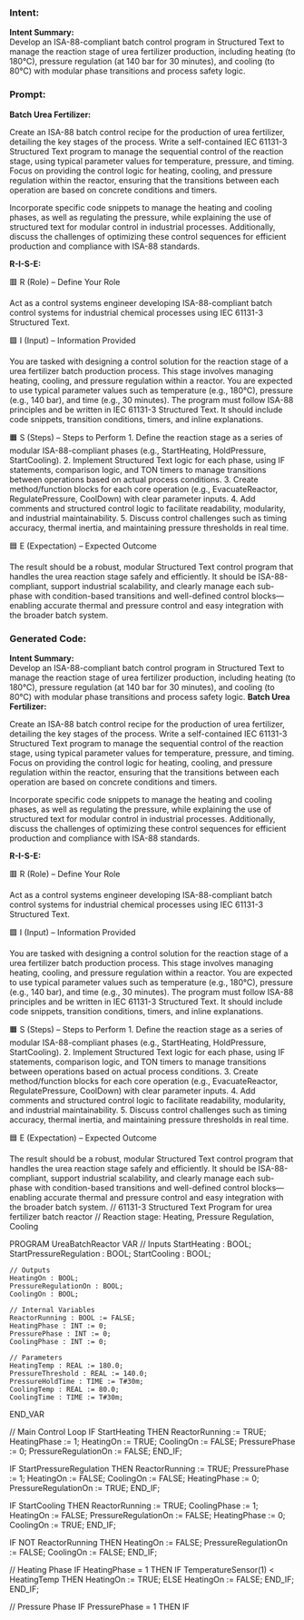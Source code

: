 ### Intent:
**Intent Summary:**  
Develop an ISA-88-compliant batch control program in Structured Text to manage the reaction stage of urea fertilizer production, including heating (to 180°C), pressure regulation (at 140 bar for 30 minutes), and cooling (to 80°C) with modular phase transitions and process safety logic.

### Prompt:
**Batch Urea Fertilizer:**

Create an ISA-88 batch control recipe for the production of urea fertilizer, detailing the key stages of the process. Write a self-contained IEC 61131-3 Structured Text program to manage the sequential control of the reaction stage, using typical parameter values for temperature, pressure, and timing. Focus on providing the control logic for heating, cooling, and pressure regulation within the reactor, ensuring that the transitions between each operation are based on concrete conditions and timers.

Incorporate specific code snippets to manage the heating and cooling phases, as well as regulating the pressure, while explaining the use of structured text for modular control in industrial processes. Additionally, discuss the challenges of optimizing these control sequences for efficient production and compliance with ISA-88 standards.

**R-I-S-E:**

🟥 R (Role) – Define Your Role

Act as a control systems engineer developing ISA-88-compliant batch control systems for industrial chemical processes using IEC 61131-3 Structured Text.

🟩 I (Input) – Information Provided

You are tasked with designing a control solution for the reaction stage of a urea fertilizer batch production process. This stage involves managing heating, cooling, and pressure regulation within a reactor. You are expected to use typical parameter values such as temperature (e.g., 180°C), pressure (e.g., 140 bar), and time (e.g., 30 minutes). The program must follow ISA-88 principles and be written in IEC 61131-3 Structured Text. It should include code snippets, transition conditions, timers, and inline explanations.

🟧 S (Steps) – Steps to Perform
	1.	Define the reaction stage as a series of modular ISA-88-compliant phases (e.g., StartHeating, HoldPressure, StartCooling).
	2.	Implement Structured Text logic for each phase, using IF statements, comparison logic, and TON timers to manage transitions between operations based on actual process conditions.
	3.	Create method/function blocks for each core operation (e.g., EvacuateReactor, RegulatePressure, CoolDown) with clear parameter inputs.
	4.	Add comments and structured control logic to facilitate readability, modularity, and industrial maintainability.
	5.	Discuss control challenges such as timing accuracy, thermal inertia, and maintaining pressure thresholds in real time.

🟦 E (Expectation) – Expected Outcome

The result should be a robust, modular Structured Text control program that handles the urea reaction stage safely and efficiently. It should be ISA-88-compliant, support industrial scalability, and clearly manage each sub-phase with condition-based transitions and well-defined control blocks—enabling accurate thermal and pressure control and easy integration with the broader batch system.

### Generated Code:
**Intent Summary:**  
Develop an ISA-88-compliant batch control program in Structured Text to manage the reaction stage of urea fertilizer production, including heating (to 180°C), pressure regulation (at 140 bar for 30 minutes), and cooling (to 80°C) with modular phase transitions and process safety logic.
**Batch Urea Fertilizer:**

Create an ISA-88 batch control recipe for the production of urea fertilizer, detailing the key stages of the process. Write a self-contained IEC 61131-3 Structured Text program to manage the sequential control of the reaction stage, using typical parameter values for temperature, pressure, and timing. Focus on providing the control logic for heating, cooling, and pressure regulation within the reactor, ensuring that the transitions between each operation are based on concrete conditions and timers.

Incorporate specific code snippets to manage the heating and cooling phases, as well as regulating the pressure, while explaining the use of structured text for modular control in industrial processes. Additionally, discuss the challenges of optimizing these control sequences for efficient production and compliance with ISA-88 standards.

**R-I-S-E:**

🟥 R (Role) – Define Your Role

Act as a control systems engineer developing ISA-88-compliant batch control systems for industrial chemical processes using IEC 61131-3 Structured Text.

🟩 I (Input) – Information Provided

You are tasked with designing a control solution for the reaction stage of a urea fertilizer batch production process. This stage involves managing heating, cooling, and pressure regulation within a reactor. You are expected to use typical parameter values such as temperature (e.g., 180°C), pressure (e.g., 140 bar), and time (e.g., 30 minutes). The program must follow ISA-88 principles and be written in IEC 61131-3 Structured Text. It should include code snippets, transition conditions, timers, and inline explanations.

🟧 S (Steps) – Steps to Perform
	1.	Define the reaction stage as a series of modular ISA-88-compliant phases (e.g., StartHeating, HoldPressure, StartCooling).
	2.	Implement Structured Text logic for each phase, using IF statements, comparison logic, and TON timers to manage transitions between operations based on actual process conditions.
	3.	Create method/function blocks for each core operation (e.g., EvacuateReactor, RegulatePressure, CoolDown) with clear parameter inputs.
	4.	Add comments and structured control logic to facilitate readability, modularity, and industrial maintainability.
	5.	Discuss control challenges such as timing accuracy, thermal inertia, and maintaining pressure thresholds in real time.

🟦 E (Expectation) – Expected Outcome

The result should be a robust, modular Structured Text control program that handles the urea reaction stage safely and efficiently. It should be ISA-88-compliant, support industrial scalability, and clearly manage each sub-phase with condition-based transitions and well-defined control blocks—enabling accurate thermal and pressure control and easy integration with the broader batch system.
// 61131-3 Structured Text Program for urea fertilizer batch reactor
// Reaction stage: Heating, Pressure Regulation, Cooling

PROGRAM UreaBatchReactor
VAR
    // Inputs
    StartHeating : BOOL;
    StartPressureRegulation : BOOL;
    StartCooling : BOOL;

    // Outputs
    HeatingOn : BOOL;
    PressureRegulationOn : BOOL;
    CoolingOn : BOOL;

    // Internal Variables
    ReactorRunning : BOOL := FALSE;
    HeatingPhase : INT := 0;
    PressurePhase : INT := 0;
    CoolingPhase : INT := 0;

    // Parameters
    HeatingTemp : REAL := 180.0;
    PressureThreshold : REAL := 140.0;
    PressureHoldTime : TIME := T#30m;
    CoolingTemp : REAL := 80.0;
    CoolingTime : TIME := T#30m;
END_VAR

// Main Control Loop
IF StartHeating THEN
    ReactorRunning := TRUE;
    HeatingPhase := 1;
    HeatingOn := TRUE;
    CoolingOn := FALSE;
    PressurePhase := 0;
    PressureRegulationOn := FALSE;
END_IF;

IF StartPressureRegulation THEN
    ReactorRunning := TRUE;
    PressurePhase := 1;
    HeatingOn := FALSE;
    CoolingOn := FALSE;
    HeatingPhase := 0;
    PressureRegulationOn := TRUE;
END_IF;

IF StartCooling THEN
    ReactorRunning := TRUE;
    CoolingPhase := 1;
    HeatingOn := FALSE;
    PressureRegulationOn := FALSE;
    HeatingPhase := 0;
    CoolingOn := TRUE;
END_IF;

IF NOT ReactorRunning THEN
    HeatingOn := FALSE;
    PressureRegulationOn := FALSE;
    CoolingOn := FALSE;
END_IF;

// Heating Phase
IF HeatingPhase = 1 THEN
    IF TemperatureSensor(1) < HeatingTemp THEN
        HeatingOn := TRUE;
    ELSE
        HeatingOn := FALSE;
    END_IF;
END_IF;

// Pressure Phase
IF PressurePhase = 1 THEN
    IF
